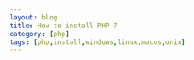 ```yaml
---
layout: blog
title: How to install PHP 7
category: [php]
tags: [php,install,windows,linux,macos,unix]
---
```


